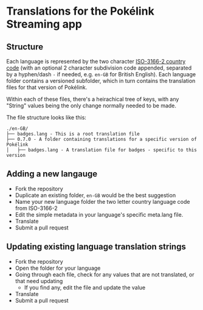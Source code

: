 # Translations for the Pokélink Streaming app

## Structure

Each language is represented by the two character [ISO-3166-2 country code](https://github.com/DefinitelyTyped/DefinitelyTyped/tree/master/types/iso-3166-2) (with an optional 2 character subdivision code appended, separated by a hyphen/dash  `-` if needed, e.g. `en-GB` for British English). Each language folder contains a versioned subfolder, which in turn contains the translation files for that version of Pokélink.

Within each of these files, there's a heirachical tree of keys, with any "String" values being the only change normally needed to be made.

The file structure looks like this:
```
./en-GB/
├── badges.lang - This is a root translation file
├── 0.7.0 - A folder containing translations for a specific version of Pokélink
│   ├── badges.lang - A translation file for badges - specific to this version
```

## Adding a new langauge

 - Fork the repository
 - Duplicate an existing folder, `en-GB` would be the best suggestion
 - Name your new language folder the two letter country language code from ISO-3166-2
 - Edit the simple metadata in your language's specific meta.lang file.
 - Translate
 - Submit a pull request

## Updating existing language translation strings

 - Fork the repository
 - Open the folder for your language
 - Going through each file, check for any values that are not translated, or that need updating
   - If you find any, edit the file and update the value
 - Translate
 - Submit a pull request